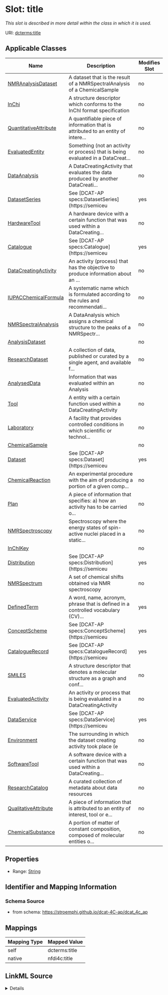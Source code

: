 

# Slot: title


_This slot is described in more detail within the class in which it is used._





URI: [dcterms:title](http://purl.org/dc/terms/title)



<!-- no inheritance hierarchy -->





## Applicable Classes

| Name | Description | Modifies Slot |
| --- | --- | --- |
| [NMRAnalysisDataset](NMRAnalysisDataset.md) | A dataset that is the result of a NMRSpectralAnalysis of a ChemicalSample |  no  |
| [InChi](InChi.md) | A structure descriptor which conforms to the InChI format specification |  no  |
| [QuantitativeAttribute](QuantitativeAttribute.md) | A quantifiable piece of information that is attributed to an entity of intere... |  no  |
| [EvaluatedEntity](EvaluatedEntity.md) | Something (not an activity or process) that is being evaluated in a DataCreat... |  no  |
| [DataAnalysis](DataAnalysis.md) | A DataCreatingActivity that evaluates the data produced by another DataCreati... |  no  |
| [DatasetSeries](DatasetSeries.md) | See [DCAT-AP specs:DatasetSeries](https://semiceu |  yes  |
| [HardwareTool](HardwareTool.md) | A hardware device with a certain function that was used within a DataCreating... |  no  |
| [Catalogue](Catalogue.md) | See [DCAT-AP specs:Catalogue](https://semiceu |  yes  |
| [DataCreatingActivity](DataCreatingActivity.md) | An activity (process) that has the objective to produce information about an ... |  no  |
| [IUPACChemicalFormula](IUPACChemicalFormula.md) | A systematic name which is formulated according to the rules and recommendati... |  no  |
| [NMRSpectralAnalysis](NMRSpectralAnalysis.md) | A DataAnalysis which assigns a chemical structure to the peaks of a NMRSpectr... |  no  |
| [AnalysisDataset](AnalysisDataset.md) |  |  no  |
| [ResearchDataset](ResearchDataset.md) | A collection of data, published or curated by a single agent, and available f... |  no  |
| [AnalysedData](AnalysedData.md) | Information that was evaluated within an Analysis |  no  |
| [Tool](Tool.md) | A entity with a certain function used within a DataCreatingActivity |  no  |
| [Laboratory](Laboratory.md) | A facility that provides controlled conditions in which scientific or technol... |  no  |
| [ChemicalSample](ChemicalSample.md) |  |  no  |
| [Dataset](Dataset.md) | See [DCAT-AP specs:Dataset](https://semiceu |  yes  |
| [ChemicalReaction](ChemicalReaction.md) | An experimental procedure with the aim of producing a portion of a given comp... |  no  |
| [Plan](Plan.md) | A piece of information that specifies: a) how an activity has to be carried o... |  no  |
| [NMRSpectroscopy](NMRSpectroscopy.md) | Spectroscopy where the energy states of spin-active nuclei placed in a static... |  no  |
| [InChIKey](InChIKey.md) |  |  no  |
| [Distribution](Distribution.md) | See [DCAT-AP specs:Distribution](https://semiceu |  yes  |
| [NMRSpectrum](NMRSpectrum.md) | A set of chemical shifts obtained via NMR spectroscopy |  no  |
| [DefinedTerm](DefinedTerm.md) | A word, name, acronym, phrase that is defined in a controlled vocabulary (CV)... |  yes  |
| [ConceptScheme](ConceptScheme.md) | See [DCAT-AP specs:ConceptScheme](https://semiceu |  yes  |
| [CatalogueRecord](CatalogueRecord.md) | See [DCAT-AP specs:CatalogueRecord](https://semiceu |  yes  |
| [SMILES](SMILES.md) | A structure descriptor that denotes a molecular structure as a graph and conf... |  no  |
| [EvaluatedActivity](EvaluatedActivity.md) | An activity or process that is being evaluated in a DataCreatingActivity |  no  |
| [DataService](DataService.md) | See [DCAT-AP specs:DataService](https://semiceu |  yes  |
| [Environment](Environment.md) | The surrounding in which the dataset creating activity took place (e |  no  |
| [SoftwareTool](SoftwareTool.md) | A software device with a certain function that was used within a DataCreating... |  no  |
| [ResearchCatalog](ResearchCatalog.md) | A curated collection of metadata about data resources |  no  |
| [QualitativeAttribute](QualitativeAttribute.md) | A piece of information that is attributed to an entity of interest, tool or e... |  no  |
| [ChemicalSubstance](ChemicalSubstance.md) | A portion of matter of constant composition, composed of molecular entities o... |  no  |







## Properties

* Range: [String](String.md)





## Identifier and Mapping Information







### Schema Source


* from schema: https://stroemphi.github.io/dcat-4C-ap/dcat_4c_ap




## Mappings

| Mapping Type | Mapped Value |
| ---  | ---  |
| self | dcterms:title |
| native | nfdi4c:title |




## LinkML Source

<details>
```yaml
name: title
description: This slot is described in more detail within the class in which it is
  used.
from_schema: https://stroemphi.github.io/dcat-4C-ap/dcat_4c_ap
rank: 1000
slot_uri: dcterms:title
alias: title
domain_of:
- Catalogue
- CatalogueRecord
- ConceptScheme
- DataService
- Dataset
- DatasetSeries
- Distribution
- DefinedTerm
- DataCreatingActivity
- EvaluatedEntity
- EvaluatedActivity
- Tool
- Environment
- Plan
- QualitativeAttribute
- QuantitativeAttribute
range: string

```
</details>